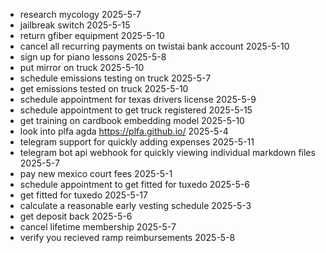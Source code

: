 - research mycology 2025-5-7
- jailbreak switch 2025-5-15
- return gfiber equipment 2025-5-10
- cancel all recurring payments on twistai bank account 2025-5-10
- sign up for piano lessons 2025-5-8
- put mirror on truck 2025-5-10
- schedule emissions testing on truck 2025-5-7 
- get emissions tested on truck 2025-5-10 
- schedule appointment for texas drivers license 2025-5-9 
- schedule appointment to get truck registered 2025-5-15
- get training on cardbook embedding model 2025-5-10
- look into plfa agda https://plfa.github.io/ 2025-5-4 
- telegram support for quickly adding expenses 2025-5-11
- telegram bot api webhook for quickly viewing individual markdown files 2025-5-7
- pay new mexico court fees 2025-5-1
- schedule appointment to get fitted for tuxedo 2025-5-6
- get fitted for tuxedo 2025-5-17
- calculate a reasonable early vesting schedule 2025-5-3
- get deposit back 2025-5-6
- cancel lifetime membership 2025-5-7
- verify you recieved ramp reimbursements 2025-5-8
